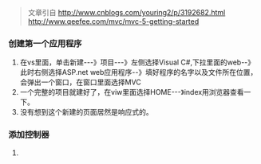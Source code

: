 >文章引自 http://www.cnblogs.com/youring2/p/3192682.html
>http://www.qeefee.com/mvc/mvc-5-getting-started

### 创建第一个应用程序
1. 在vs里面，单击新建---》项目---》左侧选择Visual C#,下拉里面的web--》此时右侧选择ASP.net web应用程序--》填好程序的名字以及文件所在位置，会弹出一个窗口，在窗口里面选择MVC
2. 一个完整的项目就建好了，在viw里面选择HOME---》index用浏览器查看一下。
3. 没有想到这个新建的页面居然是响应式的。

### 添加控制器
1. 

